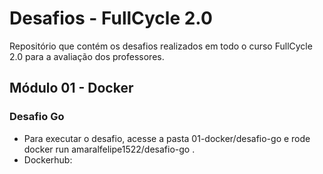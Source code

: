 # Desafios - FullCycle 2.0
Repositório que contém os desafios realizados em todo o curso FullCycle 2.0 para a avaliação dos professores.

## Módulo 01 - Docker

### Desafio Go
- Para executar o desafio, acesse a pasta 01-docker/desafio-go e rode docker run amaralfelipe1522/desafio-go .
- Dockerhub: